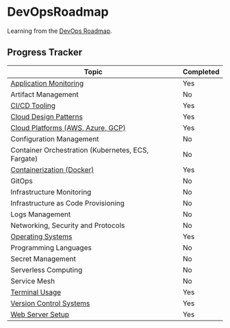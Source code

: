 # DevOpsRoadmap

Learning from the [DevOps Roadmap](https://roadmap.sh/devops).

## Progress Tracker

| Topic                                                           | Completed |
| --------------------------------------------------------------- | --------- |
| [Application Monitoring](Application-Monitoring/readme.md)      | Yes       |
| Artifact Management                                             | No        |
| [CI/CD Tooling](CICD-Tooling/readme.md)                         | Yes       |
| [Cloud Design Patterns](Cloud-Design-Patterns/readme.md)        | Yes       |
| [Cloud Platforms (AWS, Azure, GCP)](Cloud-Platforms/readme.md)  | Yes       |
| Configuration Management                                        | No        |
| Container Orchestration (Kubernetes, ECS, Fargate)              | No        |
| [Containerization (Docker)](Containerization/readme.md)         | Yes       |
| GitOps                                                          | No        |
| Infrastructure Monitoring                                       | No        |
| Infrastructure as Code Provisioning                             | No        |
| Logs Management                                                 | No        |
| Networking, Security and Protocols                              | No        |
| [Operating Systems](Operating-Systems/readme.md)                | Yes       |
| Programming Languages                                           | No        |
| Secret Management                                               | No        |
| Serverless Computing                                            | No        |
| Service Mesh                                                    | No        |
| [Terminal Usage](Terminal-Usage/readme.md)                      | Yes       |
| [Version Control Systems](Version-Control-Systems/readme.md)    | Yes       |
| [Web Server Setup](Web-Server-Setup/readme.md)                  | Yes       |

